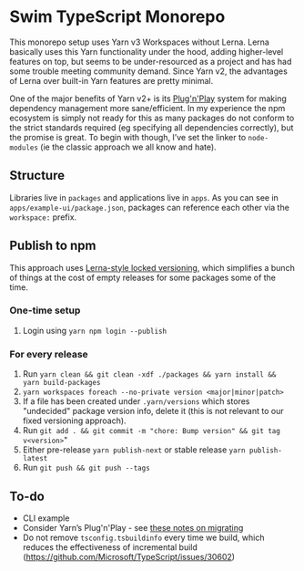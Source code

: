 # Swim TypeScript Monorepo

This monorepo setup uses Yarn v3 Workspaces without Lerna. Lerna basically uses this Yarn functionality under the hood, adding higher-level features on top, but seems to be under-resourced as a project and has had some trouble meeting community demand. Since Yarn v2, the advantages of Lerna over built-in Yarn features are pretty minimal.

One of the major benefits of Yarn v2+ is its [Plug'n'Play](https://yarnpkg.com/features/pnp) system for making dependency management more sane/efficient. In my experience the npm ecosystem is simply not ready for this as many packages do not conform to the strict standards required (eg specifying all dependencies correctly), but the promise is great. To begin with though, I’ve set the linker to `node-modules` (ie the classic approach we all know and hate).

## Structure

Libraries live in `packages` and applications live in `apps`. As you can see in `apps/example-ui/package.json`, packages can reference each other via the `workspace:` prefix.

## Publish to npm

This approach uses [Lerna-style locked versioning](https://lerna.js.org/docs/features/version-and-publish#fixedlocked-mode-default), which simplifies a bunch of things at the cost of empty releases for some packages some of the time.

### One-time setup

1. Login using `yarn npm login --publish`

### For every release

1. Run `yarn clean && git clean -xdf ./packages && yarn install && yarn build-packages`
1. `yarn workspaces foreach --no-private version <major|minor|patch>`
1. If a file has been created under `.yarn/versions` which stores "undecided" package version info, delete it (this is not relevant to our fixed versioning approach).
1. Run `git add . && git commit -m "chore: Bump version" && git tag v<version>`"
1. Either pre-release `yarn publish-next` or stable release `yarn publish-latest`
1. Run `git push && git push --tags`

## To-do

- CLI example
- Consider Yarn’s Plug'n'Play - see [these notes on migrating](https://github.com/cosmos/cosmjs/blob/main/docs/YARN.md#step-14-enable-plug-n-play)
- Do not remove `tsconfig.tsbuildinfo` every time we build, which reduces the effectiveness of incremental build (<https://github.com/Microsoft/TypeScript/issues/30602>)
